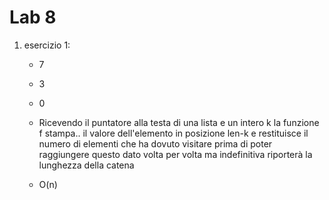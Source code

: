 # Lab 8

1. esercizio 1:
   
   * 7
   
   * 3
   
   * 0
   
   * Ricevendo il puntatore alla testa di una lista e un intero k la funzione f stampa.. il valore dell'elemento in posizione len-k e restituisce il numero di elementi che ha dovuto visitare prima di poter raggiungere questo dato volta per volta ma indefinitiva riporterà la lunghezza della catena
   
   * O(n)
   
   
